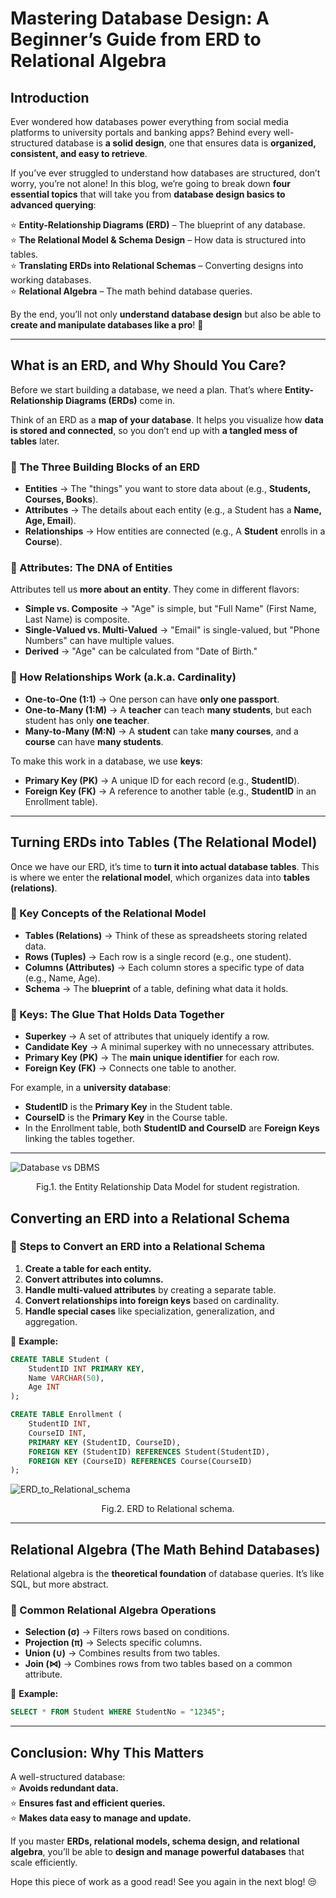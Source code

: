 # Mastering Database Design: A Beginner’s Guide from ERD to Relational Algebra

## Introduction  

Ever wondered how databases power everything from social media platforms to university portals and banking apps? Behind every well-structured database is **a solid design**, one that ensures data is **organized, consistent, and easy to retrieve**.  

If you’ve ever struggled to understand how databases are structured, don’t worry, you’re not alone! In this blog, we’re <!-- more -->
going to break down **four essential topics** that will take you from **database design basics to advanced querying**:  

⭐ **Entity-Relationship Diagrams (ERD)** – The blueprint of any database.  
⭐ **The Relational Model & Schema Design** – How data is structured into tables.  
⭐ **Translating ERDs into Relational Schemas** – Converting designs into working databases.  
⭐ **Relational Algebra** – The math behind database queries.  

By the end, you’ll not only **understand database design** but also be able to **create and manipulate databases like a pro**! 🦾  

---

## What is an ERD, and Why Should You Care?  

Before we start building a database, we need a plan. That’s where **Entity-Relationship Diagrams (ERDs)** come in.  

Think of an ERD as a **map of your database**. It helps you visualize how **data is stored and connected**, so you don’t end up with **a tangled mess of tables** later.  

### 🔹 The Three Building Blocks of an ERD  
- **Entities** → The "things" you want to store data about (e.g., **Students, Courses, Books**).  
- **Attributes** → The details about each entity (e.g., a Student has a **Name, Age, Email**).  
- **Relationships** → How entities are connected (e.g., A **Student** enrolls in a **Course**).  

### 🔹 Attributes: The DNA of Entities  
Attributes tell us **more about an entity**. They come in different flavors:  
- **Simple vs. Composite** → "Age" is simple, but "Full Name" (First Name, Last Name) is composite.  
- **Single-Valued vs. Multi-Valued** → "Email" is single-valued, but "Phone Numbers" can have multiple values.  
- **Derived** → "Age" can be calculated from "Date of Birth."  

### 🔹 How Relationships Work (a.k.a. Cardinality)  
- **One-to-One (1:1)** → One person can have **only one passport**.  
- **One-to-Many (1:M)** → A **teacher** can teach **many students**, but each student has only **one teacher**.  
- **Many-to-Many (M:N)** → A **student** can take **many courses**, and a **course** can have **many students**.  

To make this work in a database, we use **keys**:  
- **Primary Key (PK)** → A unique ID for each record (e.g., **StudentID**).  
- **Foreign Key (FK)** → A reference to another table (e.g., **StudentID** in an Enrollment table).  

---

## Turning ERDs into Tables (The Relational Model)  

Once we have our ERD, it’s time to **turn it into actual database tables**. This is where we enter the **relational model**, which organizes data into **tables (relations)**.  

### 🔹 Key Concepts of the Relational Model  
- **Tables (Relations)** → Think of these as spreadsheets storing related data.  
- **Rows (Tuples)** → Each row is a single record (e.g., one student).  
- **Columns (Attributes)** → Each column stores a specific type of data (e.g., Name, Age).  
- **Schema** → The **blueprint** of a table, defining what data it holds.  

### 🔹 Keys: The Glue That Holds Data Together  
- **Superkey** → A set of attributes that uniquely identify a row.  
- **Candidate Key** → A minimal superkey with no unnecessary attributes.  
- **Primary Key (PK)** → The **main unique identifier** for each row.  
- **Foreign Key (FK)** → Connects one table to another.  

For example, in a **university database**:  
- **StudentID** is the **Primary Key** in the Student table.  
- **CourseID** is the **Primary Key** in the Course table.  
- In the Enrollment table, both **StudentID and CourseID** are **Foreign Keys** linking the tables together.  

---
![Database vs DBMS](../images/ERD_HW.jpg)
<p style = "text-align:center">Fig.1. the Entity Relationship Data Model for student registration.</p>

## Converting an ERD into a Relational Schema  

### 🔹 Steps to Convert an ERD into a Relational Schema  
1. **Create a table for each entity.**  
2. **Convert attributes into columns.**  
3. **Handle multi-valued attributes** by creating a separate table.  
4. **Convert relationships into foreign keys** based on cardinality.  
5. **Handle special cases** like specialization, generalization, and aggregation.  

📍 **Example:**  
```sql
CREATE TABLE Student (
    StudentID INT PRIMARY KEY,
    Name VARCHAR(50),
    Age INT
);

CREATE TABLE Enrollment (
    StudentID INT,
    CourseID INT,
    PRIMARY KEY (StudentID, CourseID),
    FOREIGN KEY (StudentID) REFERENCES Student(StudentID),
    FOREIGN KEY (CourseID) REFERENCES Course(CourseID)
);
```  
![ERD_to_Relational_schema](../images/ERD_to_RSchema.jpg)
<p style = "text-align:center">Fig.2. ERD to Relational schema.</p>

---

## Relational Algebra (The Math Behind Databases)  

Relational algebra is the **theoretical foundation** of database queries. It’s like SQL, but more abstract.  

### 🔹 Common Relational Algebra Operations  
- **Selection (σ)** → Filters rows based on conditions.  
- **Projection (π)** → Selects specific columns.  
- **Union (∪)** → Combines results from two tables.  
- **Join (⋈)** → Combines rows from two tables based on a common attribute.  

📍 **Example:**  
```sql
SELECT * FROM Student WHERE StudentNo = "12345";
```  

---

## Conclusion: Why This Matters  

A well-structured database:  
⭐ **Avoids redundant data.**  
⭐ **Ensures fast and efficient queries.**  
⭐ **Makes data easy to manage and update.**  

If you master **ERDs, relational models, schema design, and relational algebra**, you’ll be able to **design and manage powerful databases** that scale efficiently.  

Hope this piece of work as a good read! See you again in the next blog! 😒

